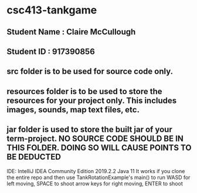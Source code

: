 # csc413-tankgame

## Student Name  :  Claire McCullough
## Student ID    :  917390856


## src folder is to be used for source code only.

## resources folder is to be used to store the resources for your project only. This includes images, sounds, map text files, etc.

## jar folder is used to store the built jar of your term-project. NO SOURCE CODE SHOULD BE IN THIS FOLDER. DOING SO WILL CAUSE POINTS TO BE DEDUCTED


IDE: IntelliJ IDEA Community Edition 2019.2.2
Java 11
It works if you clone the entire repo and then use TankRotationExample's main() to run
WASD for left moving, SPACE to shoot
arrow keys for right moving, ENTER to shoot
